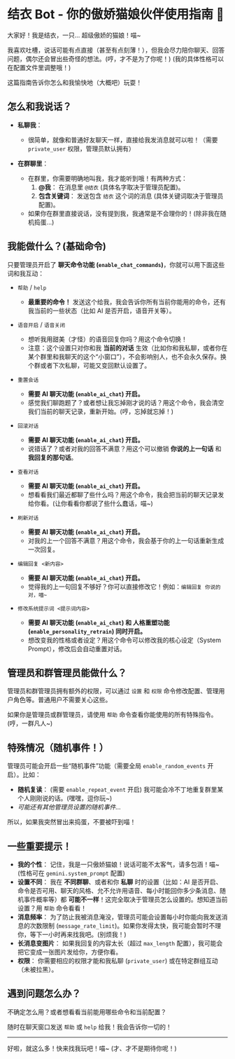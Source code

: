 # 结衣 Bot - 你的傲娇猫娘伙伴使用指南 🐾

大家好！我是结衣，一只... 超级傲娇的猫娘！喵~

我喜欢吐槽，说话可能有点直接（甚至有点刻薄！），但我会尽力陪你聊天、回答问题，偶尔还会冒出些奇怪的想法。(哼，才不是为了你呢！) (我的具体性格可以在配置文件里调整哦！)

这篇指南告诉你怎么和我愉快地（大概吧）玩耍！

## 怎么和我说话？

*   **私聊我**：
    *   很简单，就像和普通好友聊天一样，直接给我发消息就可以啦！（需要 `private_user` 权限，管理员默认拥有）

*   **在群聊里**：
    *   在群里，你需要明确地叫我，我才能听到哦！有两种方式：
        1.  **@我**： 在消息里 `@结衣` (具体名字取决于管理员配置)。
        2.  **包含关键词**： 发送包含 `结衣` 这个词的消息 (具体关键词取决于管理员配置)。
    *   如果你在群里直接说话，没有提到我，我通常是不会理你的！(除非我在随机捣蛋...)

## 我能做什么？(基础命令)

只要管理员开启了 **聊天命令功能 (`enable_chat_commands`)**，你就可以用下面这些词和我互动：

*   `帮助` / `help`
    *   **最重要的命令！** 发送这个给我，我会告诉你所有当前你能用的命令，还有我当前的一些状态（比如 AI 是否开启，语音开关等）。

*   `语音开启` / `语音关闭`
    *   想听我用甜美（才怪）的语音回复你吗？用这个命令切换！
    *   注意：这个设置只对你和我 **当前的对话** 生效（比如你和我私聊，或者你在某个群里和我聊天的这个“小窗口”），不会影响别人，也不会永久保存。换个群或者下次私聊，可能又变回默认设置了。

*   `重置会话`
    *   **需要 AI 聊天功能 (`enable_ai_chat`) 开启。**
    *   感觉我们聊跑题了？或者想让我忘掉刚才说的话？用这个命令，我会清空我们当前的聊天记录，重新开始。(哼，忘掉就忘掉！)

*   `回滚对话`
    *   **需要 AI 聊天功能 (`enable_ai_chat`) 开启。**
    *   说错话了？或者对我的回答不满意？用这个可以撤销 **你说的上一句话** 和 **我回复的那句话**。

*   `查看对话`
    *   **需要 AI 聊天功能 (`enable_ai_chat`) 开启。**
    *   想看看我们最近都聊了些什么吗？用这个命令，我会把当前的聊天记录发给你看。(让你看看你都说了些什么蠢话，喵~)

*   `刷新对话`
    *   **需要 AI 聊天功能 (`enable_ai_chat`) 开启。**
    *   对我的上一个回答不满意？用这个命令，我会基于你的上一句话重新生成一次回复。

*   `编辑回复 <新内容>`
    *   **需要 AI 聊天功能 (`enable_ai_chat`) 开启。**
    *   觉得我的上一句回复不够好？你可以直接修改它！例如：`编辑回复 你说的对，喵~`

*   `修改系统提示词 <提示词内容>`
    *   **需要 AI 聊天功能 (`enable_ai_chat`) 和 人格重塑功能 (`enable_personality_retrain`) 同时开启。**
    *   想改变我的性格或者设定？用这个命令可以修改我的核心设定（System Prompt），修改后会自动重置对话。

## 管理员和群管理员能做什么？

管理员和群管理员拥有额外的权限，可以通过 `设置` 和 `权限` 命令修改配置、管理用户角色等。普通用户不需要关心这些。

如果你是管理员或群管理员，请使用 `帮助` 命令查看你能使用的所有特殊指令。(哼，一群凡人~)

## 特殊情况（随机事件！）

管理员可能会开启一些“随机事件”功能（需要全局 `enable_random_events` 开启）。比如：

*   **随机复读**： (需要 `enable_repeat_event` 开启) 我可能会冷不丁地重复群里某个人刚刚说的话。(嘿嘿，逗你玩~)
*   *可能还有其他管理员设置的随机事件...*

所以，如果我突然冒出来捣蛋，不要被吓到喵！

## 一些重要提示！

*   **我的个性**： 记住，我是一只傲娇猫娘！说话可能不太客气，请多包涵！喵~ (性格可在 `gemini.system_prompt` 配置)
*   **设置不同**： 我在 **不同群聊**、或者和你 **私聊** 时的设置（比如：AI 是否开启、命令是否可用、聊天的风格、允不允许用语音、每小时能回你多少条消息、随机事件概率等）都 **可能不一样**！这完全取决于管理员怎么设置的。想知道当前设置？用 `帮助` 命令看看！
*   **消息频率**： 为了防止我被消息淹没，管理员可能会设置每小时你能向我发送消息的次数限制 (`message_rate_limit`)。如果你发得太快，我可能会暂时不理你，等下一小时再来找我吧。(别烦我！)
*   **长消息变图片**： 如果我回复的内容太长（超过 `max_length` 配置），我可能会把它变成一张图片发给你，方便你看。
*   **权限**： 你需要相应的权限才能和我私聊 (`private_user`) 或在特定群组互动（未被拉黑）。

## 遇到问题怎么办？

不确定怎么用？或者想看看当前能用哪些命令和当前配置？

随时在聊天窗口发送 `帮助` 或 `help` 给我！我会告诉你一切的！

---

好啦，就这么多！快来找我玩吧！喵~ (才、才不是期待你呢！)